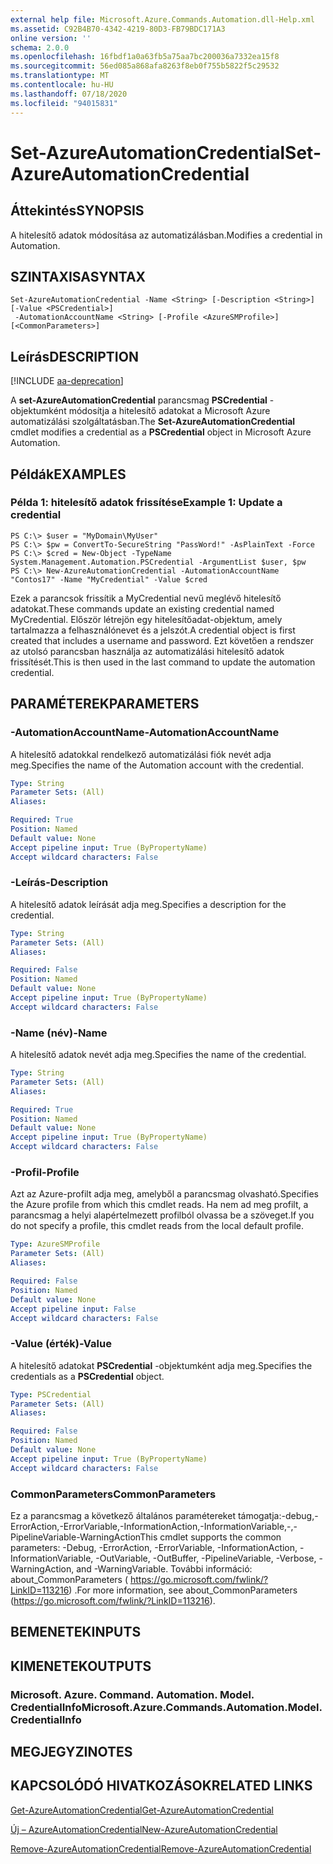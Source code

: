 ```yaml
---
external help file: Microsoft.Azure.Commands.Automation.dll-Help.xml
ms.assetid: C92B4B70-4342-4219-80D3-FB79BDC171A3
online version: ''
schema: 2.0.0
ms.openlocfilehash: 16fbdf1a0a63fb5a75aa7bc200036a7332ea15f8
ms.sourcegitcommit: 56ed085a868afa8263f8eb0f755b5822f5c29532
ms.translationtype: MT
ms.contentlocale: hu-HU
ms.lasthandoff: 07/18/2020
ms.locfileid: "94015831"
---
```

# <span data-ttu-id="cf66c-101">Set-AzureAutomationCredential</span><span class="sxs-lookup"><span data-stu-id="cf66c-101">Set-AzureAutomationCredential</span></span>

## <span data-ttu-id="cf66c-102">Áttekintés</span><span class="sxs-lookup"><span data-stu-id="cf66c-102">SYNOPSIS</span></span>

<span data-ttu-id="cf66c-103">A hitelesítő adatok módosítása az automatizálásban.</span><span class="sxs-lookup"><span data-stu-id="cf66c-103">Modifies a credential in Automation.</span></span>

## <span data-ttu-id="cf66c-104">SZINTAXISA</span><span class="sxs-lookup"><span data-stu-id="cf66c-104">SYNTAX</span></span>

```
Set-AzureAutomationCredential -Name <String> [-Description <String>] [-Value <PSCredential>]
 -AutomationAccountName <String> [-Profile <AzureSMProfile>] [<CommonParameters>]
```

## <span data-ttu-id="cf66c-105">Leírás</span><span class="sxs-lookup"><span data-stu-id="cf66c-105">DESCRIPTION</span></span>

[!INCLUDE [aa-deprecation](../include/aa-deprecation.md)]

<span data-ttu-id="cf66c-106">A **set-AzureAutomationCredential** parancsmag **PSCredential** -objektumként módosítja a hitelesítő adatokat a Microsoft Azure automatizálási szolgáltatásban.</span><span class="sxs-lookup"><span data-stu-id="cf66c-106">The **Set-AzureAutomationCredential** cmdlet modifies a credential as a **PSCredential** object in Microsoft Azure Automation.</span></span>

## <span data-ttu-id="cf66c-107">Példák</span><span class="sxs-lookup"><span data-stu-id="cf66c-107">EXAMPLES</span></span>

### <span data-ttu-id="cf66c-108">Példa 1: hitelesítő adatok frissítése</span><span class="sxs-lookup"><span data-stu-id="cf66c-108">Example 1: Update a credential</span></span>
```
PS C:\> $user = "MyDomain\MyUser"
PS C:\> $pw = ConvertTo-SecureString "PassWord!" -AsPlainText -Force
PS C:\> $cred = New-Object -TypeName System.Management.Automation.PSCredential -ArgumentList $user, $pw
PS C:\> New-AzureAutomationCredential -AutomationAccountName "Contos17" -Name "MyCredential" -Value $cred
```

<span data-ttu-id="cf66c-109">Ezek a parancsok frissítik a MyCredential nevű meglévő hitelesítő adatokat.</span><span class="sxs-lookup"><span data-stu-id="cf66c-109">These commands update an existing credential named MyCredential.</span></span>
<span data-ttu-id="cf66c-110">Először létrejön egy hitelesítőadat-objektum, amely tartalmazza a felhasználónevet és a jelszót.</span><span class="sxs-lookup"><span data-stu-id="cf66c-110">A credential object is first created that includes a username and password.</span></span>
<span data-ttu-id="cf66c-111">Ezt követően a rendszer az utolsó parancsban használja az automatizálási hitelesítő adatok frissítését.</span><span class="sxs-lookup"><span data-stu-id="cf66c-111">This is then used in the last command to update the automation credential.</span></span>

## <span data-ttu-id="cf66c-112">PARAMÉTEREK</span><span class="sxs-lookup"><span data-stu-id="cf66c-112">PARAMETERS</span></span>

### <span data-ttu-id="cf66c-113">-AutomationAccountName</span><span class="sxs-lookup"><span data-stu-id="cf66c-113">-AutomationAccountName</span></span>
<span data-ttu-id="cf66c-114">A hitelesítő adatokkal rendelkező automatizálási fiók nevét adja meg.</span><span class="sxs-lookup"><span data-stu-id="cf66c-114">Specifies the name of the Automation account with the credential.</span></span>

```yaml
Type: String
Parameter Sets: (All)
Aliases: 

Required: True
Position: Named
Default value: None
Accept pipeline input: True (ByPropertyName)
Accept wildcard characters: False
```

### <span data-ttu-id="cf66c-115">-Leírás</span><span class="sxs-lookup"><span data-stu-id="cf66c-115">-Description</span></span>
<span data-ttu-id="cf66c-116">A hitelesítő adatok leírását adja meg.</span><span class="sxs-lookup"><span data-stu-id="cf66c-116">Specifies a description for the credential.</span></span>

```yaml
Type: String
Parameter Sets: (All)
Aliases: 

Required: False
Position: Named
Default value: None
Accept pipeline input: True (ByPropertyName)
Accept wildcard characters: False
```

### <span data-ttu-id="cf66c-117">-Name (név)</span><span class="sxs-lookup"><span data-stu-id="cf66c-117">-Name</span></span>
<span data-ttu-id="cf66c-118">A hitelesítő adatok nevét adja meg.</span><span class="sxs-lookup"><span data-stu-id="cf66c-118">Specifies the name of the credential.</span></span>

```yaml
Type: String
Parameter Sets: (All)
Aliases: 

Required: True
Position: Named
Default value: None
Accept pipeline input: True (ByPropertyName)
Accept wildcard characters: False
```

### <span data-ttu-id="cf66c-119">-Profil</span><span class="sxs-lookup"><span data-stu-id="cf66c-119">-Profile</span></span>
<span data-ttu-id="cf66c-120">Azt az Azure-profilt adja meg, amelyből a parancsmag olvasható.</span><span class="sxs-lookup"><span data-stu-id="cf66c-120">Specifies the Azure profile from which this cmdlet reads.</span></span>
<span data-ttu-id="cf66c-121">Ha nem ad meg profilt, a parancsmag a helyi alapértelmezett profilból olvassa be a szöveget.</span><span class="sxs-lookup"><span data-stu-id="cf66c-121">If you do not specify a profile, this cmdlet reads from the local default profile.</span></span>

```yaml
Type: AzureSMProfile
Parameter Sets: (All)
Aliases: 

Required: False
Position: Named
Default value: None
Accept pipeline input: False
Accept wildcard characters: False
```

### <span data-ttu-id="cf66c-122">-Value (érték)</span><span class="sxs-lookup"><span data-stu-id="cf66c-122">-Value</span></span>
<span data-ttu-id="cf66c-123">A hitelesítő adatokat **PSCredential** -objektumként adja meg.</span><span class="sxs-lookup"><span data-stu-id="cf66c-123">Specifies the credentials as a **PSCredential** object.</span></span>

```yaml
Type: PSCredential
Parameter Sets: (All)
Aliases: 

Required: False
Position: Named
Default value: None
Accept pipeline input: True (ByPropertyName)
Accept wildcard characters: False
```

### <span data-ttu-id="cf66c-124">CommonParameters</span><span class="sxs-lookup"><span data-stu-id="cf66c-124">CommonParameters</span></span>
<span data-ttu-id="cf66c-125">Ez a parancsmag a következő általános paramétereket támogatja:-debug,-ErrorAction,-ErrorVariable,-InformationAction,-InformationVariable,-,-PipelineVariable-WarningAction</span><span class="sxs-lookup"><span data-stu-id="cf66c-125">This cmdlet supports the common parameters: -Debug, -ErrorAction, -ErrorVariable, -InformationAction, -InformationVariable, -OutVariable, -OutBuffer, -PipelineVariable, -Verbose, -WarningAction, and -WarningVariable.</span></span> <span data-ttu-id="cf66c-126">További információ: about_CommonParameters ( https://go.microsoft.com/fwlink/?LinkID=113216) .</span><span class="sxs-lookup"><span data-stu-id="cf66c-126">For more information, see about_CommonParameters (https://go.microsoft.com/fwlink/?LinkID=113216).</span></span>

## <span data-ttu-id="cf66c-127">BEMENETEK</span><span class="sxs-lookup"><span data-stu-id="cf66c-127">INPUTS</span></span>

## <span data-ttu-id="cf66c-128">KIMENETEK</span><span class="sxs-lookup"><span data-stu-id="cf66c-128">OUTPUTS</span></span>

### <span data-ttu-id="cf66c-129">Microsoft. Azure. Command. Automation. Model. CredentialInfo</span><span class="sxs-lookup"><span data-stu-id="cf66c-129">Microsoft.Azure.Commands.Automation.Model.CredentialInfo</span></span>

## <span data-ttu-id="cf66c-130">MEGJEGYZI</span><span class="sxs-lookup"><span data-stu-id="cf66c-130">NOTES</span></span>

## <span data-ttu-id="cf66c-131">KAPCSOLÓDÓ HIVATKOZÁSOK</span><span class="sxs-lookup"><span data-stu-id="cf66c-131">RELATED LINKS</span></span>

[<span data-ttu-id="cf66c-132">Get-AzureAutomationCredential</span><span class="sxs-lookup"><span data-stu-id="cf66c-132">Get-AzureAutomationCredential</span></span>](./Get-AzureAutomationCredential.md)

[<span data-ttu-id="cf66c-133">Új – AzureAutomationCredential</span><span class="sxs-lookup"><span data-stu-id="cf66c-133">New-AzureAutomationCredential</span></span>](./New-AzureAutomationCredential.md)

[<span data-ttu-id="cf66c-134">Remove-AzureAutomationCredential</span><span class="sxs-lookup"><span data-stu-id="cf66c-134">Remove-AzureAutomationCredential</span></span>](./Remove-AzureAutomationCredential.md)


